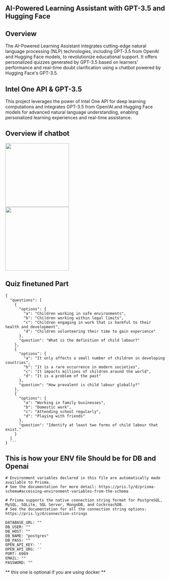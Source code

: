 
## AI-Powered Learning Assistant with GPT-3.5 and Hugging Face

## Overview
The AI-Powered Learning Assistant integrates cutting-edge natural language processing (NLP) technologies, including GPT-3.5 from OpenAI and Hugging Face models, to revolutionize educational support. It offers personalized quizzes generated by GPT-3.5 based on learners' performance and real-time doubt clarification using a chatbot powered by Hugging Face's GPT-3.5.

## Intel One API & GPT-3.5
This project leverages the power of Intel One API for deep learning computations and integrates GPT-3.5 from Open!AI and Hugging Face models for advanced natural language understanding, enabling personalized learning experiences and real-time assistance.

## Overview if chatbot

<div>
  <img src="https://github.com/Sai-Dithvika/Vashisht-Hackathon/assets/118179484/29910c7c-981a-4c34-96aa-eed80cf02584" width="200px" style="margin-right: 180px;"/> 
  
  <img src="https://github.com/Sai-Dithvika/Vashisht-Hackathon/assets/118179484/9ecd4f87-f629-4bd6-9283-f80fbec3f329" width="200px" style="margin-right: 40px;"/>
</div>

## Quiz finetuned Part


```
{
  "questions": [
    {
      "options": {
        "a": "Children working in safe environments",
        "b": "Children working within legal limits",
        "c": "Children engaging in work that is harmful to their health and development",
        "d": "Children volunteering their time to gain experience"
      },
      "question": "What is the definition of child labour?"
    },
    {
      "options": {
        "a": "It only affects a small number of children in developing countries",
        "b": "It is a rare occurrence in modern societies",
        "c": "It impacts millions of children around the world",
        "d": "It is a problem of the past"
      },
      "question": "How prevalent is child labour globally?"
    },
    {
      "options": {
        "a": "Working in family businesses",
        "b": "Domestic work",
        "c": "Attending school regularly",
        "d": "Playing with friends"
      },
      "question": "Identify at least two forms of child labour that exist."
    }
  ]
} ``` 
```
## This is how your ENV file Should be for DB and Openai
```
# Environment variables declared in this file are automatically made available to Prisma.
# See the documentation for more detail: https://pris.ly/d/prisma-schema#accessing-environment-variables-from-the-schema

# Prisma supports the native connection string format for PostgreSQL, MySQL, SQLite, SQL Server, MongoDB, and CockroachDB.
# See the documentation for all the connection string options: https://pris.ly/d/connection-strings

DATABASE_URL: ""
DB_USER: ""
DB_HOST: ""
DB_NAME: "postgres"
DB_PASS: ""
OPEN_API_KEY: ''
OPEN_API_ORG: '' 
PORT: 6969
EMAIL: ""
PASSWORD: ""

```
** this one is optional if you are using docker **

